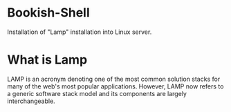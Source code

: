 # Bookish-Shell
Installation of "Lamp" installation into Linux server.

# What is Lamp
LAMP is an acronym denoting one of the most common solution stacks for many of the web's most popular applications. However, LAMP now refers to a generic software stack model and its components are largely interchangeable.
